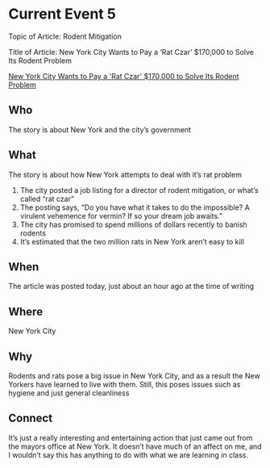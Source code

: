 # Current Event 5

Topic of Article: Rodent Mitigation

Title of Article: New York City Wants to Pay a ‘Rat Czar’ $170,000 to Solve Its Rodent Problem

[New York City Wants to Pay a 'Rat Czar' $170,000 to Solve Its Rodent Problem](https://www.wsj.com/articles/new-york-city-wants-to-pay-someone-170-000-to-solve-its-rat-problem-11669928226)

## Who

The story is about New York and the city’s government

## What

The story is about how New York attempts to deal with it’s rat problem

1. The city posted a job listing for a director of rodent mitigation, or what’s called “rat czar”
2. The posting says, “Do you have what it takes to do the impossible? A virulent vehemence for vermin? If so your dream job awaits.”
3. The city has promised to spend millions of dollars recently to banish rodents
4. It’s estimated that the two million rats in New York aren’t easy to kill

## When

The article was posted today, just about an hour ago at the time of writing

## Where

New York City

## Why

Rodents and rats pose a big issue in New York City, and as a result the New Yorkers have learned to live with them. Still, this poses issues such as hygiene and just general cleanliness

## Connect

It’s just a really interesting and entertaining action that just came out from the mayors office at New York. It doesn’t have much of an affect on me, and I wouldn’t say this has anything to do with what we are learning in class.